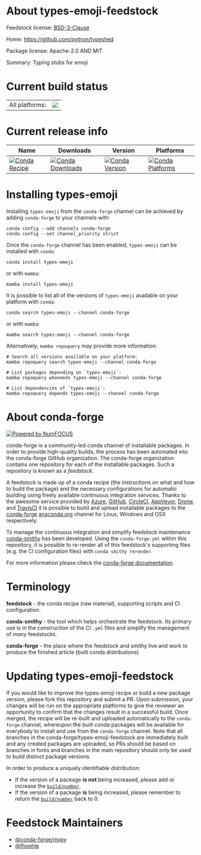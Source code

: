 About types-emoji-feedstock
===========================

Feedstock license: [BSD-3-Clause](https://github.com/conda-forge/types-emoji-feedstock/blob/main/LICENSE.txt)

Home: https://github.com/python/typeshed

Package license: Apache-2.0 AND MIT

Summary: Typing stubs for emoji

Current build status
====================


<table><tr><td>All platforms:</td>
    <td>
      <a href="https://dev.azure.com/conda-forge/feedstock-builds/_build/latest?definitionId=13141&branchName=main">
        <img src="https://dev.azure.com/conda-forge/feedstock-builds/_apis/build/status/types-emoji-feedstock?branchName=main">
      </a>
    </td>
  </tr>
</table>

Current release info
====================

| Name | Downloads | Version | Platforms |
| --- | --- | --- | --- |
| [![Conda Recipe](https://img.shields.io/badge/recipe-types--emoji-green.svg)](https://anaconda.org/conda-forge/types-emoji) | [![Conda Downloads](https://img.shields.io/conda/dn/conda-forge/types-emoji.svg)](https://anaconda.org/conda-forge/types-emoji) | [![Conda Version](https://img.shields.io/conda/vn/conda-forge/types-emoji.svg)](https://anaconda.org/conda-forge/types-emoji) | [![Conda Platforms](https://img.shields.io/conda/pn/conda-forge/types-emoji.svg)](https://anaconda.org/conda-forge/types-emoji) |

Installing types-emoji
======================

Installing `types-emoji` from the `conda-forge` channel can be achieved by adding `conda-forge` to your channels with:

```
conda config --add channels conda-forge
conda config --set channel_priority strict
```

Once the `conda-forge` channel has been enabled, `types-emoji` can be installed with `conda`:

```
conda install types-emoji
```

or with `mamba`:

```
mamba install types-emoji
```

It is possible to list all of the versions of `types-emoji` available on your platform with `conda`:

```
conda search types-emoji --channel conda-forge
```

or with `mamba`:

```
mamba search types-emoji --channel conda-forge
```

Alternatively, `mamba repoquery` may provide more information:

```
# Search all versions available on your platform:
mamba repoquery search types-emoji --channel conda-forge

# List packages depending on `types-emoji`:
mamba repoquery whoneeds types-emoji --channel conda-forge

# List dependencies of `types-emoji`:
mamba repoquery depends types-emoji --channel conda-forge
```


About conda-forge
=================

[![Powered by
NumFOCUS](https://img.shields.io/badge/powered%20by-NumFOCUS-orange.svg?style=flat&colorA=E1523D&colorB=007D8A)](https://numfocus.org)

conda-forge is a community-led conda channel of installable packages.
In order to provide high-quality builds, the process has been automated into the
conda-forge GitHub organization. The conda-forge organization contains one repository
for each of the installable packages. Such a repository is known as a *feedstock*.

A feedstock is made up of a conda recipe (the instructions on what and how to build
the package) and the necessary configurations for automatic building using freely
available continuous integration services. Thanks to the awesome service provided by
[Azure](https://azure.microsoft.com/en-us/services/devops/), [GitHub](https://github.com/),
[CircleCI](https://circleci.com/), [AppVeyor](https://www.appveyor.com/),
[Drone](https://cloud.drone.io/welcome), and [TravisCI](https://travis-ci.com/)
it is possible to build and upload installable packages to the
[conda-forge](https://anaconda.org/conda-forge) [anaconda.org](https://anaconda.org/)
channel for Linux, Windows and OSX respectively.

To manage the continuous integration and simplify feedstock maintenance
[conda-smithy](https://github.com/conda-forge/conda-smithy) has been developed.
Using the ``conda-forge.yml`` within this repository, it is possible to re-render all of
this feedstock's supporting files (e.g. the CI configuration files) with ``conda smithy rerender``.

For more information please check the [conda-forge documentation](https://conda-forge.org/docs/).

Terminology
===========

**feedstock** - the conda recipe (raw material), supporting scripts and CI configuration.

**conda-smithy** - the tool which helps orchestrate the feedstock.
                   Its primary use is in the construction of the CI ``.yml`` files
                   and simplify the management of *many* feedstocks.

**conda-forge** - the place where the feedstock and smithy live and work to
                  produce the finished article (built conda distributions)


Updating types-emoji-feedstock
==============================

If you would like to improve the types-emoji recipe or build a new
package version, please fork this repository and submit a PR. Upon submission,
your changes will be run on the appropriate platforms to give the reviewer an
opportunity to confirm that the changes result in a successful build. Once
merged, the recipe will be re-built and uploaded automatically to the
`conda-forge` channel, whereupon the built conda packages will be available for
everybody to install and use from the `conda-forge` channel.
Note that all branches in the conda-forge/types-emoji-feedstock are
immediately built and any created packages are uploaded, so PRs should be based
on branches in forks and branches in the main repository should only be used to
build distinct package versions.

In order to produce a uniquely identifiable distribution:
 * If the version of a package **is not** being increased, please add or increase
   the [``build/number``](https://docs.conda.io/projects/conda-build/en/latest/resources/define-metadata.html#build-number-and-string).
 * If the version of a package **is** being increased, please remember to return
   the [``build/number``](https://docs.conda.io/projects/conda-build/en/latest/resources/define-metadata.html#build-number-and-string)
   back to 0.

Feedstock Maintainers
=====================

* [@conda-forge/mypy](https://github.com/orgs/conda-forge/teams/mypy/)
* [@fhoehle](https://github.com/fhoehle/)

